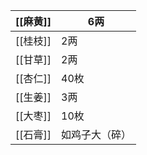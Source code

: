 | [[麻黄]] | 6两      |
| ------ | ------- |
| [[桂枝]] | 2两      |
| [[甘草]] | 2两      |
| [[杏仁]] | 40枚     |
| [[生姜]] | 3两      |
| [[大枣]] | 10枚     |
| [[石膏]] | 如鸡子大（碎） |
